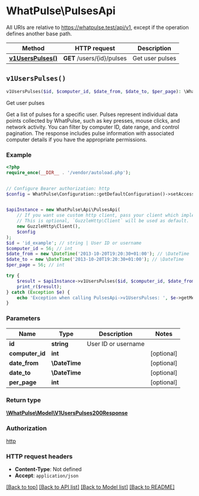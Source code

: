 # WhatPulse\PulsesApi

All URIs are relative to https://whatpulse.test/api/v1, except if the operation defines another base path.

| Method | HTTP request | Description |
| ------------- | ------------- | ------------- |
| [**v1UsersPulses()**](PulsesApi.md#v1UsersPulses) | **GET** /users/{id}/pulses | Get user pulses |


## `v1UsersPulses()`

```php
v1UsersPulses($id, $computer_id, $date_from, $date_to, $per_page): \WhatPulse\Model\V1UsersPulses200Response
```

Get user pulses

Get a list of pulses for a specific user. Pulses represent individual data points collected by WhatPulse, such as key presses, mouse clicks, and network activity. You can filter by computer ID, date range, and control pagination. The response includes pulse information with associated computer details if you have the appropriate permissions.

### Example

```php
<?php
require_once(__DIR__ . '/vendor/autoload.php');


// Configure Bearer authorization: http
$config = WhatPulse\Configuration::getDefaultConfiguration()->setAccessToken('YOUR_ACCESS_TOKEN');


$apiInstance = new WhatPulse\Api\PulsesApi(
    // If you want use custom http client, pass your client which implements `GuzzleHttp\ClientInterface`.
    // This is optional, `GuzzleHttp\Client` will be used as default.
    new GuzzleHttp\Client(),
    $config
);
$id = 'id_example'; // string | User ID or username
$computer_id = 56; // int
$date_from = new \DateTime('2013-10-20T19:20:30+01:00'); // \DateTime
$date_to = new \DateTime('2013-10-20T19:20:30+01:00'); // \DateTime
$per_page = 56; // int

try {
    $result = $apiInstance->v1UsersPulses($id, $computer_id, $date_from, $date_to, $per_page);
    print_r($result);
} catch (Exception $e) {
    echo 'Exception when calling PulsesApi->v1UsersPulses: ', $e->getMessage(), PHP_EOL;
}
```

### Parameters

| Name | Type | Description  | Notes |
| ------------- | ------------- | ------------- | ------------- |
| **id** | **string**| User ID or username | |
| **computer_id** | **int**|  | [optional] |
| **date_from** | **\DateTime**|  | [optional] |
| **date_to** | **\DateTime**|  | [optional] |
| **per_page** | **int**|  | [optional] |

### Return type

[**\WhatPulse\Model\V1UsersPulses200Response**](../Model/V1UsersPulses200Response.md)

### Authorization

[http](../../README.md#http)

### HTTP request headers

- **Content-Type**: Not defined
- **Accept**: `application/json`

[[Back to top]](#) [[Back to API list]](../../README.md#endpoints)
[[Back to Model list]](../../README.md#models)
[[Back to README]](../../README.md)
